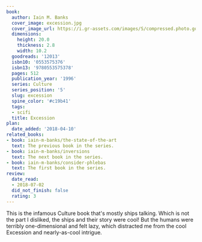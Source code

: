 ```yaml
---
book:
  author: Iain M. Banks
  cover_image: excession.jpg
  cover_image_url: https://i.gr-assets.com/images/S/compressed.photo.goodreads.com/books/1288930712l/12013._SX98_.jpg
  dimensions:
    height: 20.0
    thickness: 2.8
    width: 10.2
  goodreads: '12013'
  isbn10: '0553575376'
  isbn13: '9780553575378'
  pages: 512
  publication_year: '1996'
  series: Culture
  series_position: '5'
  slug: excession
  spine_color: '#c19b41'
  tags:
  - scifi
  title: Excession
plan:
  date_added: '2018-04-10'
related_books:
- book: iain-m-banks/the-state-of-the-art
  text: The previous book in the series.
- book: iain-m-banks/inversions
  text: The next book in the series.
- book: iain-m-banks/consider-phlebas
  text: The first book in the series.
review:
  date_read:
  - 2018-07-02
  did_not_finish: false
  rating: 3
---
```


This is the infamous Culture book that's mostly ships talking. Which is not the part I disliked, the ships and their story were cool! But the humans were terribly one-dimensional and felt lazy, which distracted me from the cool Excession and nearly-as-cool intrigue.
